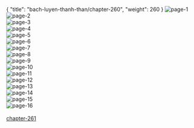 { "title": "bach-luyen-thanh-than/chapter-260", "weight": 260 }
<img src="bach-luyen-thanh-than_0260_01-0f91be2431c7c6da2680d5fc9fb4eda4.webp" alt="page-1" origin="http://1.bp.blogspot.com/-IU2-QINVgUI/W2PgL8hC4oI/AAAAAAAAPIY/bJCnw01Jd8YDjRJ90dqlwuGsqc_abJ59QCLcBGAs/s1600/0001.jpg?imgmax=0"><br/>
<img src="bach-luyen-thanh-than_0260_02-041121a37b06814b648ecf29b98cb6ef.webp" alt="page-2" origin="http://1.bp.blogspot.com/-jhSmGOa8qCg/W2PgMBRQGqI/AAAAAAAAPIc/tanNlxooHrc1FOLvy0y2lQ0Ph0IivWdWgCLcBGAs/s1600/0002.jpg?imgmax=0"><br/>
<img src="bach-luyen-thanh-than_0260_03-bd466ed9a8af93b7ecc061f26350303d.webp" alt="page-3" origin="http://1.bp.blogspot.com/-k5J9kBafBz0/W2PgMPWvK8I/AAAAAAAAPIg/VWMisovXVBkVMDVRNHkAUodZ0AbwzcrugCLcBGAs/s1600/0003.jpg?imgmax=0"><br/>
<img src="bach-luyen-thanh-than_0260_04-befb246fd9f57c06a15ac05d448e6b7c.webp" alt="page-4" origin="http://1.bp.blogspot.com/-pCO-0iQj0Us/W2PgMsXMqdI/AAAAAAAAPIk/QUXrpQ1B94gXlPOHsW2PKDVAavPrgjmfgCLcBGAs/s1600/0004.jpg?imgmax=0"><br/>
<img src="bach-luyen-thanh-than_0260_05-9d45d424090dbb2116621622035282bf.webp" alt="page-5" origin="http://1.bp.blogspot.com/-szR5v7wXqEU/W2PgNFn5dRI/AAAAAAAAPIo/Ke7tHYxzAZUwDNORQVABoEl-WYXM8bg1wCLcBGAs/s1600/0005.jpg?imgmax=0"><br/>
<img src="bach-luyen-thanh-than_0260_06-1a7e81cac481475065e635730e44ac1b.webp" alt="page-6" origin="http://1.bp.blogspot.com/-slnQTnya55o/W2PgNoNY-wI/AAAAAAAAPIs/qZSXbJWxGqQbi1tAn_kLY-bcWybR1vjhACLcBGAs/s1600/0006.jpg?imgmax=0"><br/>
<img src="bach-luyen-thanh-than_0260_07-986d52a110ae5ba74e8171008faadf04.webp" alt="page-7" origin="http://1.bp.blogspot.com/-D7nLysF9ocI/W2PgOGw2C9I/AAAAAAAAPIw/DPmVy3Q_DyQjnSkqgCBRt7msIqZHnv-FgCLcBGAs/s1600/0007.jpg?imgmax=0"><br/>
<img src="bach-luyen-thanh-than_0260_08-277ba2dd09fd2ae2e0cb9c82f8b92678.webp" alt="page-8" origin="http://1.bp.blogspot.com/-axxegz7B4jE/W2PgOfnLLvI/AAAAAAAAPI0/7cJpefitKCoqTh39JYTmAa0KOzPwQeeEwCLcBGAs/s1600/0008.jpg?imgmax=0"><br/>
<img src="bach-luyen-thanh-than_0260_09-f95562d57a2d2b7ea4b798019e6ff8f6.webp" alt="page-9" origin="http://1.bp.blogspot.com/-M8ohBJ7gowE/W2PgO7aW38I/AAAAAAAAPI4/0yJ-3ZpFt3wMmY2q5Nr586ohgG2a7VTYACLcBGAs/s1600/0009.jpg?imgmax=0"><br/>
<img src="bach-luyen-thanh-than_0260_10-ba892019d81825dc99fd8c4d6553d880.webp" alt="page-10" origin="http://1.bp.blogspot.com/-lpDj6vG_KuI/W2PgPGgsRNI/AAAAAAAAPJA/1dveQLjySEYT7WpLxOAEww_gbH2KKoxRACLcBGAs/s1600/0010.jpg?imgmax=0"><br/>
<img src="bach-luyen-thanh-than_0260_11-048cac938e74883cd6f9a8aa1b00e54b.webp" alt="page-11" origin="http://1.bp.blogspot.com/-byrjjqCz6hc/W2PgPCmdGgI/AAAAAAAAPI8/ttbPQrf8t7MQjBZWbDohCtLbss17guGPgCLcBGAs/s1600/0011.jpg?imgmax=0"><br/>
<img src="bach-luyen-thanh-than_0260_12-c42c4a6ba8e52dd46db9a7295398d0b7.webp" alt="page-12" origin="http://1.bp.blogspot.com/-2_gqArO9k1c/W2PgPnEQ6iI/AAAAAAAAPJE/GKFuMlKLpI8Dnj5HHnBau2PxfWPrD7OXwCLcBGAs/s1600/0012.jpg?imgmax=0"><br/>
<img src="bach-luyen-thanh-than_0260_13-b9bbd04183ee692c9e345708f156ded9.webp" alt="page-13" origin="http://1.bp.blogspot.com/-mvFg0POLUUE/W2PgPgqW0MI/AAAAAAAAPJI/MS6F8rKemU8ydgyI7DHoNUOm6RCLRSujACLcBGAs/s1600/0013.jpg?imgmax=0"><br/>
<img src="bach-luyen-thanh-than_0260_14-85a5928c7ccd7fb591d10eacd28c61b2.webp" alt="page-14" origin="http://1.bp.blogspot.com/-IFeDcql7-BE/W2PgP-4qL5I/AAAAAAAAPJM/FalG3ZXSdq8Ct2SPM5vFvMsIibRI6Gk4wCLcBGAs/s1600/0014.jpg?imgmax=0"><br/>
<img src="bach-luyen-thanh-than_0260_15-f43b1d5472ed2a4c2d670b0329a0846d.webp" alt="page-15" origin="http://1.bp.blogspot.com/-KQ9_zZ5tyMg/W2PgQNU8u_I/AAAAAAAAPJQ/GsDhzUQhygYXTe9EcJz3xoK3QZ_0Xd1nQCLcBGAs/s1600/0015.jpg?imgmax=0"><br/>
<img src="bach-luyen-thanh-than_0260_16-f9bbfcfa7211df24575e64bd030ce143.webp" alt="page-16" origin="http://1.bp.blogspot.com/-1REBvLnmnk4/W2PgQsDxsOI/AAAAAAAAPJU/HYB9c4g58U8SSWb_9AGh9n-GVKfqMgrXACLcBGAs/s1600/0016.jpg?imgmax=0"><br/>
<br/><a class="nextchap" href="/bach-luyen-thanh-than/chapter-261">chapter-261</a>
